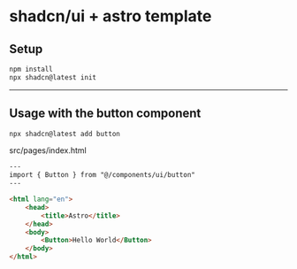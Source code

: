 # shadcn/ui + astro template

## Setup
```bash
npm install
npx shadcn@latest init
```
---

## Usage with the button component
```bash
npx shadcn@latest add button
```
src/pages/index.html
```html
---
import { Button } from "@/components/ui/button"
---

<html lang="en">
	<head>
		<title>Astro</title>
	</head>
	<body>
		<Button>Hello World</Button>
	</body>
</html>
```
